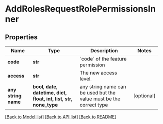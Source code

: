 # AddRolesRequestRolePermissionsInner


## Properties
Name | Type | Description | Notes
------------ | ------------- | ------------- | -------------
**code** | **str** | &#x60;code&#x60; of the feature permission | 
**access** | **str** | The new access level. | 
**any string name** | **bool, date, datetime, dict, float, int, list, str, none_type** | any string name can be used but the value must be the correct type | [optional]

[[Back to Model list]](../README.md#documentation-for-models) [[Back to API list]](../README.md#documentation-for-api-endpoints) [[Back to README]](../README.md)


